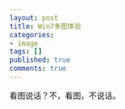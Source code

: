```yaml
---
layout: post
title: Win7多图体验
categories:
- image
tags: []
published: true
comments: true
---
```

<p><p>看图说话？不，看图，不说话。</p>
<p><a href="http://walkerwang.blogbus.com/files/s/12360094000.jpg" target="_blank"><img alt="" src="http://walkerwang.blogbus.com/files/12360094000.jpg" border="0" /></a><br /><a href="http://walkerwang.blogbus.com/files/s/12360094001.jpg" target="_blank"><img alt="" src="http://walkerwang.blogbus.com/files/12360094001.jpg" border="0" /></a><br /><a href="http://walkerwang.blogbus.com/files/s/12360094002.jpg" target="_blank"><img alt="" src="http://walkerwang.blogbus.com/files/12360094002.jpg" border="0" /></a><br /><a href="http://walkerwang.blogbus.com/files/s/12360094003.jpg" target="_blank"><img alt="" src="http://walkerwang.blogbus.com/files/12360094003.jpg" border="0" /></a><br /><a href="http://walkerwang.blogbus.com/files/s/12360094003.jpg" target="_blank"></a><br /><a href="http://walkerwang.blogbus.com/files/s/12360094004.jpg" target="_blank"><img alt="" src="http://walkerwang.blogbus.com/files/12360094004.jpg" border="0" /></a><br /><a href="http://walkerwang.blogbus.com/files/s/12360094005.jpg" target="_blank"><img alt="" src="http://walkerwang.blogbus.com/files/12360094005.jpg" border="0" /></a><br /><a href="http://walkerwang.blogbus.com/files/s/12360094005.jpg" target="_blank"></a><br /><a href="http://walkerwang.blogbus.com/files/s/12360095326.jpg" target="_blank"></a><br /><a href="http://walkerwang.blogbus.com/files/s/12360095326.jpg" target="_blank"></a><br /><a href="http://walkerwang.blogbus.com/files/s/12360094006.jpg" target="_blank"><img alt="" src="http://walkerwang.blogbus.com/files/12360094006.jpg" border="0" /></a><br /><a href="http://walkerwang.blogbus.com/files/s/12360094007.jpg" target="_blank"><img alt="" src="http://walkerwang.blogbus.com/files/12360094007.jpg" border="0" /></a><br /><a href="http://walkerwang.blogbus.com/files/s/12360095320.jpg" target="_blank"><img alt="" src="http://walkerwang.blogbus.com/files/12360095320.jpg" border="0" /></a><br /><a href="http://walkerwang.blogbus.com/files/s/12360095321.jpg" target="_blank"><img alt="" src="http://walkerwang.blogbus.com/files/12360095321.jpg" border="0" /></a><br /><a href="http://walkerwang.blogbus.com/files/s/12360095322.jpg" target="_blank"><img alt="" src="http://walkerwang.blogbus.com/files/12360095322.jpg" border="0" /></a><br /><a href="http://walkerwang.blogbus.com/files/s/12360095323.jpg" target="_blank"><img alt="" src="http://walkerwang.blogbus.com/files/12360095323.jpg" border="0" /></a><br /><a href="http://walkerwang.blogbus.com/files/s/12360095324.jpg" target="_blank"><img alt="" src="http://walkerwang.blogbus.com/files/12360095324.jpg" border="0" /></a><br /><a href="http://walkerwang.blogbus.com/files/s/12360095325.jpg" target="_blank"><img alt="" src="http://walkerwang.blogbus.com/files/12360095325.jpg" border="0" /></a><br /><a href="http://walkerwang.blogbus.com/files/s/12360095326.jpg" target="_blank"><img alt="" src="http://walkerwang.blogbus.com/files/12360095326.jpg" border="0" /></a><br /><a href="http://walkerwang.blogbus.com/files/s/12360095327.jpg" target="_blank"></a><br /><a href="http://walkerwang.blogbus.com/files/s/12360095327.jpg" target="_blank"><img alt="" src="http://walkerwang.blogbus.com/files/12360095327.jpg" border="0" /></a><br /><a href="http://walkerwang.blogbus.com/files/s/12360097450.jpg" target="_blank"><img alt="" src="http://walkerwang.blogbus.com/files/12360097450.jpg" border="0" /></a><br /><a href="http://walkerwang.blogbus.com/files/s/12360097451.jpg" target="_blank"><img alt="" src="http://walkerwang.blogbus.com/files/12360097451.jpg" border="0" /></a><br /><a href="http://walkerwang.blogbus.com/files/s/12360097452.jpg" target="_blank"><img alt="" src="http://walkerwang.blogbus.com/files/12360097452.jpg" border="0" /></a><br /><a href="http://walkerwang.blogbus.com/files/s/12360097453.jpg" target="_blank"><img alt="" src="http://walkerwang.blogbus.com/files/12360097453.jpg" border="0" /></a><br /><a href="http://walkerwang.blogbus.com/files/s/12360097454.jpg" target="_blank"><img alt="" src="http://walkerwang.blogbus.com/files/12360097454.jpg" border="0" /></a><br /><a href="http://walkerwang.blogbus.com/files/s/12360097455.jpg" target="_blank"><img alt="" src="http://walkerwang.blogbus.com/files/12360097455.jpg" border="0" /></a></p></p>
